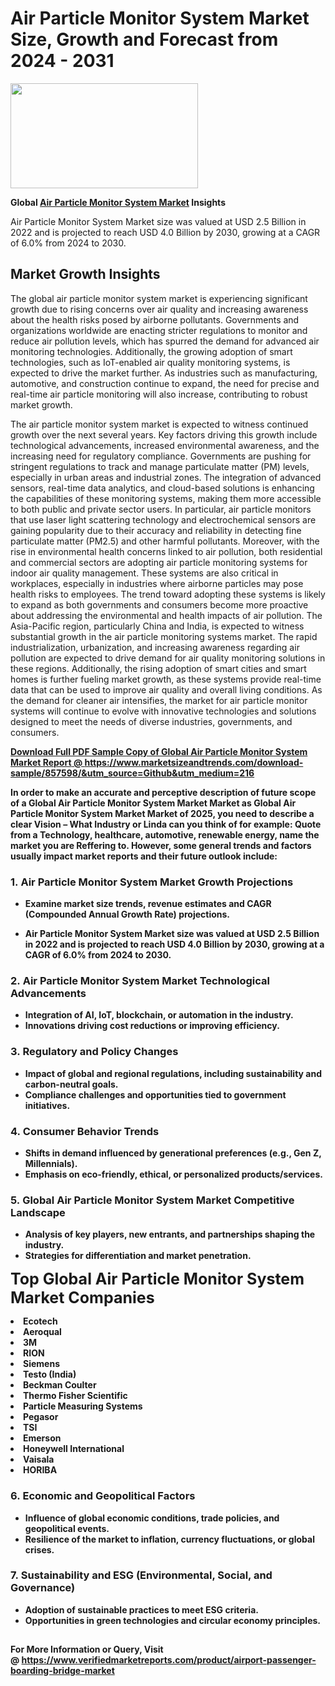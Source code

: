 <H1>Air Particle Monitor System Market Size, Growth and Forecast from 2024 - 2031</H1><img class="aligncenter size-medium wp-image-584254" src="https://thirdeyenews.in/wp-content/uploads/2024/09/Global-Market-Research-300x168.jpeg" alt="" width="300" height="168" /><p><strong>Global&nbsp;<a href="https://www.marketsizeandtrends.com/download-sample/857598/&amp;utm_source=Github&utm_medium=216">Air Particle Monitor System Market</a> Insights</strong></p><p>Air Particle Monitor System Market size was valued at USD 2.5 Billion in 2022 and is projected to reach USD 4.0 Billion by 2030, growing at a CAGR of 6.0% from 2024 to 2030.</p><p><h2>Market Growth Insights</h2> <p>The global air particle monitor system market is experiencing significant growth due to rising concerns over air quality and increasing awareness about the health risks posed by airborne pollutants. Governments and organizations worldwide are enacting stricter regulations to monitor and reduce air pollution levels, which has spurred the demand for advanced air monitoring technologies. Additionally, the growing adoption of smart technologies, such as IoT-enabled air quality monitoring systems, is expected to drive the market further. As industries such as manufacturing, automotive, and construction continue to expand, the need for precise and real-time air particle monitoring will also increase, contributing to robust market growth.</p> <p><strong><a href="#"></a></strong></p> <p>The air particle monitor system market is expected to witness continued growth over the next several years. Key factors driving this growth include technological advancements, increased environmental awareness, and the increasing need for regulatory compliance. Governments are pushing for stringent regulations to track and manage particulate matter (PM) levels, especially in urban areas and industrial zones. The integration of advanced sensors, real-time data analytics, and cloud-based solutions is enhancing the capabilities of these monitoring systems, making them more accessible to both public and private sector users. In particular, air particle monitors that use laser light scattering technology and electrochemical sensors are gaining popularity due to their accuracy and reliability in detecting fine particulate matter (PM2.5) and other harmful pollutants. Moreover, with the rise in environmental health concerns linked to air pollution, both residential and commercial sectors are adopting air particle monitoring systems for indoor air quality management. These systems are also critical in workplaces, especially in industries where airborne particles may pose health risks to employees. The trend toward adopting these systems is likely to expand as both governments and consumers become more proactive about addressing the environmental and health impacts of air pollution. The Asia-Pacific region, particularly China and India, is expected to witness substantial growth in the air particle monitoring systems market. The rapid industrialization, urbanization, and increasing awareness regarding air pollution are expected to drive demand for air quality monitoring solutions in these regions. Additionally, the rising adoption of smart cities and smart homes is further fueling market growth, as these systems provide real-time data that can be used to improve air quality and overall living conditions. As the demand for cleaner air intensifies, the market for air particle monitor systems will continue to evolve with innovative technologies and solutions designed to meet the needs of diverse industries, governments, and consumers.</p> <p><strong><a href="#"></p><p><span class=""><strong>Download Full PDF Sample Copy of Global Air Particle Monitor System Market Report</strong> @ <a href="https://www.marketsizeandtrends.com/download-sample/857598/&amp;utm_source=Github&utm_medium=216" target="_blank">https://www.marketsizeandtrends.com/download-sample/857598/&amp;utm_source=Github&utm_medium=216</a></span></p><p>In order to make an accurate and perceptive description of future scope of a Global&nbsp;Air Particle Monitor System Market Market as Global&nbsp;Air Particle Monitor System Market Market of 2025, you need to describe a clear Vision &ndash; What Industry or Linda can you think of for example: Quote from a Technology, healthcare, automotive, renewable energy, name the market you are Reffering to. However, some general trends and factors usually impact market reports and their future outlook include:</p><h3>1.&nbsp;<strong>Air Particle Monitor System Market Growth Projections</strong></h3><ul><li>Examine market size trends, revenue estimates and CAGR (Compounded Annual Growth Rate) projections.</li><li><p>Air Particle Monitor System Market size was valued at USD 2.5 Billion in 2022 and is projected to reach USD 4.0 Billion by 2030, growing at a CAGR of 6.0% from 2024 to 2030.</p></li></ul><h3>2.&nbsp;<strong>Air Particle Monitor System Market Technological Advancements</strong></h3><ul><li>Integration of AI, IoT, blockchain, or automation in the industry.</li><li>Innovations driving cost reductions or improving efficiency.</li></ul><h3>3.&nbsp;<strong>Regulatory and Policy Changes</strong></h3><ul><li>Impact of global and regional regulations, including sustainability and carbon-neutral goals.</li><li>Compliance challenges and opportunities tied to government initiatives.</li></ul><h3>4.&nbsp;<strong>Consumer Behavior Trends</strong></h3><ul><li>Shifts in demand influenced by generational preferences (e.g., Gen Z, Millennials).</li><li>Emphasis on eco-friendly, ethical, or personalized products/services.</li></ul><h3>5.&nbsp;<strong>Global Air Particle Monitor System Market Competitive Landscape</strong></h3><ul><li>Analysis of key players, new entrants, and partnerships shaping the industry.</li><li>Strategies for differentiation and market penetration.</li></ul><p data-pm-slice="1 1 []"><span style="color: inherit; font-family: inherit; font-size: 25px;">Top Global Air Particle Monitor System Market Companies</span></p><div class="" data-test-id=""><p><li>Ecotech</li><li> Aeroqual</li><li> 3M</li><li> RION</li><li> Siemens</li><li> Testo (India)</li><li> Beckman Coulter</li><li> Thermo Fisher Scientific</li><li> Particle Measuring Systems</li><li> Pegasor</li><li> TSI</li><li> Emerson</li><li> Honeywell International</li><li> Vaisala</li><li> HORIBA</li></p></div><h3>6.&nbsp;<strong>Economic and Geopolitical Factors</strong></h3><ul><li>Influence of global economic conditions, trade policies, and geopolitical events.</li><li>Resilience of the market to inflation, currency fluctuations, or global crises.</li></ul><h3>7.&nbsp;<strong>Sustainability and ESG (Environmental, Social, and Governance)</strong></h3><ul><li>Adoption of sustainable practices to meet ESG criteria.</li><li>Opportunities in green technologies and circular economy principles.</li></ul><h2><strong style="font-size: 14px;">For More Information or Query, Visit @&nbsp;</strong><a style="background-color: #ffffff; font-size: 14px;" href="https://www.marketsizeandtrends.com/report/air-particle-monitor-system-market/" target="_blank">https://www.verifiedmarketreports.com/product/airport-passenger-boarding-bridge-market</a></h2>
